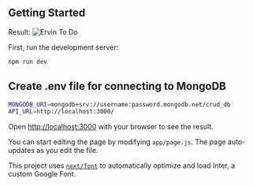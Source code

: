 ## Getting Started

Result:
![Ervin To Do](https://sun9-32.userapi.com/impg/r39TFX_izw0cwyTvPLz46ZxAvsNXB2pcezUlIg/_F95P6BCDNk.jpg?size=1920x858&quality=95&sign=4f0f19ac2222c58776d031eddd257155&type=album)

First, run the development server:

```bash
npm run dev
```

## Create .env file for connecting to MongoDB

```bash
MONGODB_URI=mongodb+srv://username:password.mongodb.net/crud_db
API_URL=http://localhost:3000/
```

Open [http://localhost:3000](http://localhost:3000) with your browser to see the result.

You can start editing the page by modifying `app/page.js`. The page auto-updates as you edit the file.

This project uses [`next/font`](https://nextjs.org/docs/basic-features/font-optimization) to automatically optimize and load Inter, a custom Google Font.
